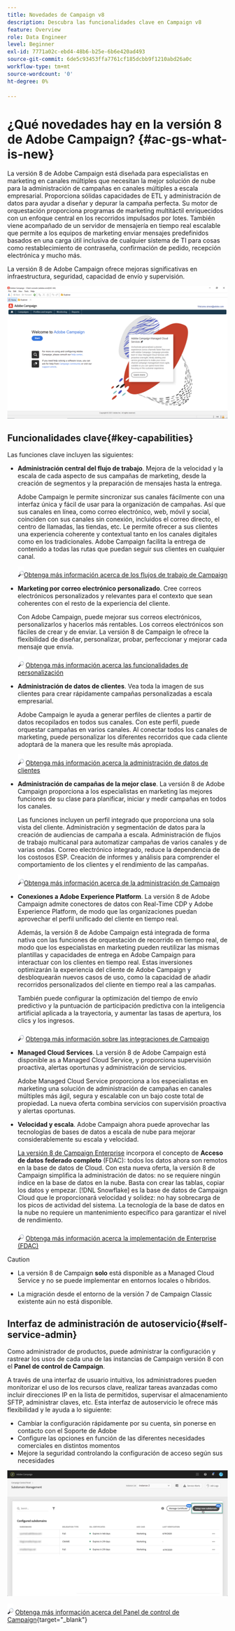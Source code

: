 ```yaml
---
title: Novedades de Campaign v8
description: Descubra las funcionalidades clave en Campaign v8
feature: Overview
role: Data Engineer
level: Beginner
exl-id: 7771a02c-ebd4-48b6-b25e-6b6e420ad493
source-git-commit: 6de5c93453ffa7761cf185dcbb9f1210abd26a0c
workflow-type: tm+mt
source-wordcount: '0'
ht-degree: 0%

---
```


# ¿Qué novedades hay en la versión 8 de Adobe Campaign?  {#ac-gs-what-is-new}

La versión 8 de Adobe Campaign está diseñada para especialistas en marketing en canales múltiples que necesitan la mejor solución de nube para la administración de campañas en canales múltiples a escala empresarial. Proporciona sólidas capacidades de ETL y administración de datos para ayudar a diseñar y depurar la campaña perfecta. Su motor de orquestación proporciona programas de marketing multitáctil enriquecidos con un enfoque central en los recorridos impulsados por lotes. También viene acompañado de un servidor de mensajería en tiempo real escalable que permite a los equipos de marketing enviar mensajes predefinidos basados en una carga útil inclusiva de cualquier sistema de TI para cosas como restablecimiento de contraseña, confirmación de pedido, recepción electrónica y mucho más.

La versión 8 de Adobe Campaign ofrece mejoras significativas en infraestructura, seguridad, capacidad de envío y supervisión.

![](assets/home-page.png)

## Funcionalidades clave{#key-capabilities}

Las funciones clave incluyen las siguientes:

* **Administración central del flujo de trabajo**. Mejora de la velocidad y la escala de cada aspecto de sus campañas de marketing, desde la creación de segmentos y la preparación de mensajes hasta la entrega.

   Adobe Campaign le permite sincronizar sus canales fácilmente con una interfaz única y fácil de usar para la organización de campañas. Así que sus canales en línea, como correo electrónico, web, móvil y social, coinciden con sus canales sin conexión, incluidos el correo directo, el centro de llamadas, las tiendas, etc. Le permite ofrecer a sus clientes una experiencia coherente y contextual tanto en los canales digitales como en los tradicionales. Adobe Campaign facilita la entrega de contenido a todas las rutas que puedan seguir sus clientes en cualquier canal.

   ![](../assets/do-not-localize/glass.png)[Obtenga más información acerca de los flujos de trabajo de Campaign](../config/workflows.md)

* **Marketing por correo electrónico personalizado**. Cree correos electrónicos personalizados y relevantes para el contexto que sean coherentes con el resto de la experiencia del cliente.

   Con Adobe Campaign, puede mejorar sus correos electrónicos, personalizarlos y hacerlos más rentables. Los correos electrónicos son fáciles de crear y de enviar. La versión 8 de Campaign le ofrece la flexibilidad de diseñar, personalizar, probar, perfeccionar y mejorar cada mensaje que envía.

   ![](../assets/do-not-localize/glass.png) [Obtenga más información acerca las funcionalidades de personalización](create-message.md)

* **Administración de datos de clientes**. Vea toda la imagen de sus clientes para crear rápidamente campañas personalizadas a escala empresarial.

   Adobe Campaign le ayuda a generar perfiles de clientes a partir de datos recopilados en todos sus canales. Con este perfil, puede orquestar campañas en varios canales. Al conectar todos los canales de marketing, puede personalizar los diferentes recorridos que cada cliente adoptará de la manera que les resulte más apropiada.

   ![](../assets/do-not-localize/glass.png) [Obtenga más información acerca la administración de datos de clientes](audiences.md)

* **Administración de campañas de la mejor clase**. La versión 8 de Adobe Campaign proporciona a los especialistas en marketing las mejores funciones de su clase para planificar, iniciar y medir campañas en todos los canales.

   Las funciones incluyen un perfil integrado que proporciona una sola vista del cliente. Administración y segmentación de datos para la creación de audiencias de campaña a escala. Administración de flujos de trabajo multicanal para automatizar campañas de varios canales y de varias ondas. Correo electrónico integrado, reduce la dependencia de los costosos ESP. Creación de informes y análisis para comprender el comportamiento de los clientes y el rendimiento de las campañas.

   ![](../assets/do-not-localize/glass.png)[Obtenga más información acerca de la administración de Campaign](campaigns.md)


* **Conexiones a Adobe Experience Platform**. La versión 8 de Adobe Campaign admite conectores de datos con Real-Time CDP y Adobe Experience Platform, de modo que las organizaciones puedan aprovechar el perfil unificado del cliente en tiempo real.

   Además, la versión 8 de Adobe Campaign está integrada de forma nativa con las funciones de orquestación de recorrido en tiempo real, de modo que los especialistas en marketing pueden reutilizar las mismas plantillas y capacidades de entrega en Adobe Campaign para interactuar con los clientes en tiempo real. Estas inversiones optimizarán la experiencia del cliente de Adobe Campaign y desbloquearán nuevos casos de uso, como la capacidad de añadir recorridos personalizados del cliente en tiempo real a las campañas.

   También puede configurar la optimización del tiempo de envío predictivo y la puntuación de participación predictiva con la inteligencia artificial aplicada a la trayectoria, y aumentar las tasas de apertura, los clics y los ingresos.

   ![](../assets/do-not-localize/glass.png) [Obtenga más información sobre las integraciones de Campaign](../connect/integration.md)


* **Managed Cloud Services**. La versión 8 de Adobe Campaign está disponible as a Managed Cloud Service, y proporciona supervisión proactiva, alertas oportunas y administración de servicios.

   Adobe Managed Cloud Service proporciona a los especialistas en marketing una solución de administración de campañas en canales múltiples más ágil, segura y escalable con un bajo coste total de propiedad. La nueva oferta combina servicios con supervisión proactiva y alertas oportunas.

* **Velocidad y escala**. Adobe Campaign ahora puede aprovechar las tecnologías de bases de datos a escala de nube para mejorar considerablemente su escala y velocidad.

   [La versión 8 de Campaign Enterprise](../architecture/enterprise-deployment.md) incorpora el concepto de **Acceso de datos federado completo** (FDAC): todos los datos ahora son remotos en la base de datos de Cloud. Con esta nueva oferta, la versión 8 de Campaign simplifica la administración de datos: no se requiere ningún índice en la base de datos en la nube. Basta con crear las tablas, copiar los datos y empezar. [!DNL Snowflake] es la base de datos de Campaign Cloud que le proporcionará velocidad y solidez: no hay sobrecarga de los picos de actividad del sistema. La tecnología de la base de datos en la nube no requiere un mantenimiento específico para garantizar el nivel de rendimiento.

   ![](../assets/do-not-localize/glass.png) [Obtenga más información acerca la implementación de Enterprise (FDAC)](../architecture/enterprise-deployment.md)


>[!CAUTION]
>
>* La versión 8 de Campaign **solo** está disponible as a Managed Cloud Service y no se puede implementar en entornos locales o híbridos.
>
>* La migración desde el entorno de la versión 7 de Campaign Classic existente aún no está disponible.




## Interfaz de administración de autoservicio{#self-service-admin}

Como administrador de productos, puede administrar la configuración y rastrear los usos de cada una de las instancias de Campaign versión 8 con el **Panel de control de Campaign**.

A través de una interfaz de usuario intuitiva, los administradores pueden monitorizar el uso de los recursos clave, realizar tareas avanzadas como incluir direcciones IP en la lista de permitidos, supervisar el almacenamiento SFTP, administrar claves, etc. Esta interfaz de autoservicio le ofrece más flexibilidad y le ayuda a lo siguiente:

* Cambiar la configuración rápidamente por su cuenta, sin ponerse en contacto con el Soporte de Adobe
* Configure las opciones en función de las diferentes necesidades comerciales en distintos momentos
* Mejore la seguridad controlando la configuración de acceso según sus necesidades

![](assets/subdomain1.png)

![](../assets/do-not-localize/glass.png) [Obtenga más información acerca del Panel de control de Campaign](https://experienceleague.adobe.com/docs/control-panel/using/discover-control-panel/key-features.html?lang=es){target=&quot;_blank&quot;}


